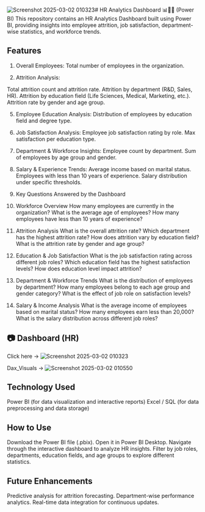 ![Screenshot 2025-03-02 010323](https://github.com/user-attachments/assets/f2ca97b1-184b-4c10-a552-283b4b3da139)# HR Analytics Dashboard 📊👨‍💼 (Power BI)
This repository contains an HR Analytics Dashboard built using Power BI, providing insights into employee attrition, 
job satisfaction, department-wise statistics, and workforce trends.

##  Features
1) Overall Employees: Total number of employees in the organization.
   
3) Attrition Analysis:
   
Total attrition count and attrition rate.
Attrition by department (R&D, Sales, HR).
Attrition by education field (Life Sciences, Medical, Marketing, etc.).
Attrition rate by gender and age group.

5) Employee Education Analysis:
Distribution of employees by education field and degree type.

7) Job Satisfaction Analysis:
Employee job satisfaction rating by role.
Max satisfaction per education type.

9) Department & Workforce Insights:
Employee count by department.
Sum of employees by age group and gender.

11) Salary & Experience Trends:
Average income based on marital status.
Employees with less than 10 years of experience.
Salary distribution under specific thresholds.

13) Key Questions Answered by the Dashboard
    
15) Workforce Overview
How many employees are currently in the organization?
What is the average age of employees?
How many employees have less than 10 years of experience?

17) Attrition Analysis
What is the overall attrition rate?
Which department has the highest attrition rate?
How does attrition vary by education field?
What is the attrition rate by gender and age group?

19) Education & Job Satisfaction
What is the job satisfaction rating across different job roles?
Which education field has the highest satisfaction levels?
How does education level impact attrition?

21) Department & Workforce Trends
What is the distribution of employees by department?
How many employees belong to each age group and gender category?
What is the effect of job role on satisfaction levels?

23) Salary & Income Analysis
What is the average income of employees based on marital status?
How many employees earn less than 20,000?
What is the salary distribution across different job roles?

## 📷 Dashboard (HR)
Click here -> 
![Screenshot 2025-03-02 010323](https://github.com/user-attachments/assets/7bdc0bfe-b40b-43fa-b8db-e757b3dc665f)

Dax_Visuals ->
![Screenshot 2025-03-02 010550](https://github.com/user-attachments/assets/c9b86c29-e8cf-4b10-927c-cd8757c4830a)


## Technology Used
Power BI (for data visualization and interactive reports)
Excel / SQL (for data preprocessing and data storage)

## How to Use
Download the Power BI file (.pbix).
Open it in Power BI Desktop.
Navigate through the interactive dashboard to analyze HR insights.
Filter by job roles, departments, education fields, and age groups to explore different statistics.

## Future Enhancements
Predictive analysis for attrition forecasting.
Department-wise performance analytics.
Real-time data integration for continuous updates.
